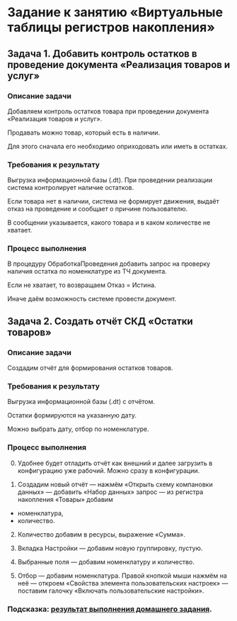 # Задание к занятию «Виртуальные таблицы регистров накопления»

## Задача 1. Добавить контроль остатков в проведение документа «Реализация товаров и услуг»

### Описание задачи

Добавляем контроль остатков товара при проведении документа «Реализация товаров и услуг».

Продавать можно товар, который есть в наличии.

Для этого сначала его необходимо оприходовать или иметь в остатках.

### Требования к результату

Выгрузка информационной базы (.dt). При проведении реализации система контролирует наличие остатков.

Если товара нет в наличии, система не формирует движения, выдаёт отказ на проведение и сообщает о причине пользователю.

В сообщении указывается, какого товара и в каком количестве не хватает.

### Процесс выполнения

В процедуру ОбработкаПроведения добавить запрос на проверку наличия остатка по номенклатуре из ТЧ документа.

Если не хватает, то возвращаем Отказ = Истина.

Иначе даём возможность системе провести документ.


## Задача 2. Создать отчёт СКД «Остатки товаров»

### Описание задачи

Создадим отчёт для формирования остатков товаров.

### Требования к результату

Выгрузка информационной базы (.dt) с отчётом. 

Остатки формируются на указанную дату.

Можно выбрать дату, отбор по номенклатуре.

### Процесс выполнения

0. Удобнее будет отладить отчёт как внешний и далее загрузить в конфигурацию уже рабочий. Можно сразу в конфигурации.

1. Создадим новый отчёт — нажмём «Открыть схему компановки данных» — добавить «Набор данных» запрос — из регистра накопления «Товары» добавим 
- номенклатура,
- количество.

2. Количество добавим в ресурсы, выражение «Сумма».

3. Вкладка Настройки — добавим новую группировку, пустую.

4. Выбранные поля — добавим номенклатуру и количество.

5. Отбор — добавим номенклатура. Правой кнопкой мыши нажмём на неё — откроем «Свойства элемента пользовательских настроек» — поставим галочку «Включать пользовательские настройки».

### Подсказка: [результат выполнения домашнего задания](Examples/homework-5-5-example.md).
